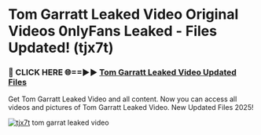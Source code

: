 # Tom Garratt Leaked Video Original Videos 0nlyFans Leaked - Files Updated! (tjx7t)

<h3>🔴 CLICK HERE 🌐==►► <a href="https://tinyurl.com/x26r9saj" rel="nofollow">Tom Garratt Leaked Video Updated Files</a></h3>

Get Tom Garratt Leaked Video and all content. Now you can access all videos and pictures of Tom Garratt Leaked Video. New Updated Files 2025!

[![tjx7t](https://i.imgur.com/LkgZPqh.gif)](https://tinyurl.com/x26r9saj)
tom garrat leaked video